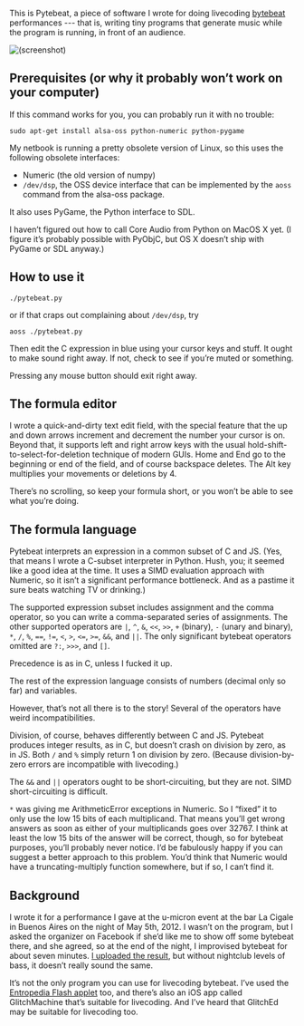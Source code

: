 This is Pytebeat, a piece of software I wrote for doing livecoding
[bytebeat][0] performances --- that is, writing tiny programs that
generate music while the program is running, in front of an audience.

[0]: http://canonical.org/~kragen/bytebeat/

![(screenshot)](https://github.com/kragen/pytebeat/raw/master/screenshot.png)

Prerequisites (or why it probably won’t work on your computer)
--------------------------------------------------------------

If this command works for you, you can probably run it with no
trouble:

    sudo apt-get install alsa-oss python-numeric python-pygame

My netbook is running a pretty obsolete version of Linux, so this uses
the following obsolete interfaces:

- Numeric (the old version of numpy)
- `/dev/dsp`, the OSS device interface that can be implemented by the
  `aoss` command from the alsa-oss package.

It also uses PyGame, the Python interface to SDL.

I haven’t figured out how to call Core Audio from Python on MacOS X
yet.  (I figure it’s probably possible with PyObjC, but OS X doesn’t
ship with PyGame or SDL anyway.)

How to use it
-------------

    ./pytebeat.py

or if that craps out complaining about `/dev/dsp`, try

    aoss ./pytebeat.py

Then edit the C expression in blue using your cursor keys and stuff.
It ought to make sound right away. If not, check to see if you’re
muted or something.

Pressing any mouse button should exit right away.

The formula editor
------------------

I wrote a quick-and-dirty text edit field, with the special feature
that the up and down arrows increment and decrement the number your
cursor is on.  Beyond that, it supports left and right arrow keys with
the usual hold-shift-to-select-for-deletion technique of modern GUIs.
Home and End go to the beginning or end of the field, and of course
backspace deletes.  The Alt key multiplies your movements or deletions
by 4.

There’s no scrolling, so keep your formula short, or you won’t be able
to see what you’re doing.

The formula language
--------------------

Pytebeat interprets an expression in a common subset of C and JS.
(Yes, that means I wrote a C-subset interpreter in Python.  Hush, you;
it seemed like a good idea at the time.  It uses a SIMD evaluation
approach with Numeric, so it isn’t a significant performance
bottleneck.  And as a pastime it sure beats watching TV or drinking.)

The supported expression subset includes assignment and the comma
operator, so you can write a comma-separated series of assignments.
The other supported operators are `|`, `^`, `&`, `<<`, `>>`, `+`
(binary), `-` (unary and binary), `*`, `/`, `%`, `==`, `!=`, `<`, `>`,
`<=`, `>=`, `&&`, and `||`.  The only significant bytebeat operators
omitted are `?:`, `>>>`, and `[]`.

Precedence is as in C, unless I fucked it up.

The rest of the expression language consists of numbers (decimal only
so far) and variables.

However, that’s not all there is to the story!  Several of the
operators have weird incompatibilities.

Division, of course, behaves differently between C and JS.  Pytebeat
produces integer results, as in C, but doesn’t crash on division by
zero, as in JS.  Both `/` and `%` simply return 1 on division by zero.
(Because division-by-zero errors are incompatible with livecoding.)

The `&&` and `||` operators ought to be short-circuiting, but they are
not.  SIMD short-circuiting is difficult.

`*` was giving me ArithmeticError exceptions in Numeric.  So I “fixed”
it to only use the low 15 bits of each multiplicand.  That means
you’ll get wrong answers as soon as either of your multiplicands goes
over 32767.  I think at least the low 15 bits of the answer will be
correct, though, so for bytebeat purposes, you’ll probably never
notice.  I’d be fabulously happy if you can suggest a better approach
to this problem.  You’d think that Numeric would have a
truncating-multiply function somewhere, but if so, I can’t find it.

Background
----------

I wrote it for a performance I gave at the u-micron event at the bar
La Cigale in Buenos Aires on the night of May 5th, 2012.  I wasn’t on
the program, but I asked the organizer on Facebook if she’d like me to
show off some bytebeat there, and she agreed, so at the end of the
night, I improvised bytebeat for about seven minutes.  [I uploaded the
result][2], but without nightclub levels of bass, it doesn’t really
sound the same.

[2]: http://canonical.org/~kragen/bytebeat/la-cigale.wav.gz

It’s not the only program you can use for livecoding bytebeat.  I’ve
used the [Entropedia Flash applet][1] too, and there’s also an iOS app
called GlitchMachine that’s suitable for livecoding.  And I’ve heard
that GlitchEd may be suitable for livecoding too.

[1]: http://entropedia.co.uk/generative_music/